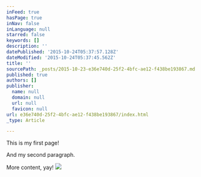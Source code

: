 ```yaml
---
inFeed: true
hasPage: true
inNav: false
inLanguage: null
starred: false
keywords: []
description: ''
datePublished: '2015-10-24T05:37:57.128Z'
dateModified: '2015-10-24T05:37:45.562Z'
title: ''
sourcePath: _posts/2015-10-23-e36e740d-25f2-4bfc-ae12-f438be193867.md
published: true
authors: []
publisher:
  name: null
  domain: null
  url: null
  favicon: null
url: e36e740d-25f2-4bfc-ae12-f438be193867/index.html
_type: Article

---
```

This is my first page!

And my second paragraph.

More content, yay!
![](https://the-grid-user-content.s3-us-west-2.amazonaws.com/6b14695e-469a-45fc-8b74-97a9ee13589f.jpg)